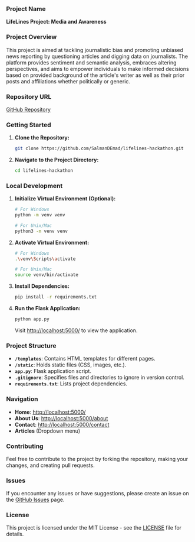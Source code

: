 ### Project Name

**LifeLines Project: Media and Awareness**

### Project Overview

This project is aimed at tackling journalistic bias and promoting unbiased news reporting by questioning articles and digging data on journalists. The platform provides sentiment and semantic analysis, embraces altering perspectives, and aims to empower individuals to make informed decisions based on provided background of the article's writer as well as their prior posts and affiliations whether politically or generic.

### Repository URL

[GitHub Repository](https://github.com/SalmanDEmad/lifelines-hackathon)

### Getting Started

1. **Clone the Repository:**
   ```bash
   git clone https://github.com/SalmanDEmad/lifelines-hackathon.git
   ```

2. **Navigate to the Project Directory:**
   ```bash
   cd lifelines-hackathon
   ```

### Local Development

1. **Initialize Virtual Environment (Optional):**
   ```bash
   # For Windows
   python -m venv venv

   # For Unix/Mac
   python3 -m venv venv
   ```

2. **Activate Virtual Environment:**
   ```bash
   # For Windows
   .\venv\Scripts\activate

   # For Unix/Mac
   source venv/bin/activate
   ```

3. **Install Dependencies:**
   ```bash
   pip install -r requirements.txt
   ```

4. **Run the Flask Application:**
   ```bash
   python app.py
   ```

   Visit [http://localhost:5000/](http://localhost:5000/) to view the application.

### Project Structure

- **`/templates`**: Contains HTML templates for different pages.
- **`/static`**: Holds static files (CSS, images, etc.).
- **`app.py`**: Flask application script.
- **`.gitignore`**: Specifies files and directories to ignore in version control.
- **`requirements.txt`**: Lists project dependencies.

### Navigation

- **Home**: [http://localhost:5000/](http://localhost:5000/)
- **About Us**: [http://localhost:5000/about](http://localhost:5000/about)
- **Contact**: [http://localhost:5000/contact](http://localhost:5000/contact)
- **Articles** (Dropdown menu)

### Contributing

Feel free to contribute to the project by forking the repository, making your changes, and creating pull requests.

### Issues

If you encounter any issues or have suggestions, please create an issue on the [GitHub Issues](https://github.com/SalmanDEmad/lifelines-hackathon/issues) page.

### License

This project is licensed under the MIT License - see the [LICENSE](LICENSE) file for details.

